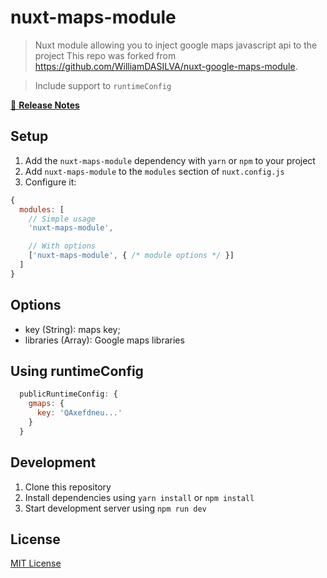 # nuxt-maps-module

> Nuxt module allowing you to inject google maps javascript api to the project
> This repo was forked from https://github.com/WilliamDASILVA/nuxt-google-maps-module.

> Include support to `runtimeConfig`

[📖 **Release Notes**](./CHANGELOG.md)

## Setup

1. Add the `nuxt-maps-module` dependency with `yarn` or `npm` to your project
2. Add `nuxt-maps-module` to the `modules` section of `nuxt.config.js`
3. Configure it:

```js
{
  modules: [
    // Simple usage
    'nuxt-maps-module',

    // With options
    ['nuxt-maps-module', { /* module options */ }]
  ]
}
```
## Options
* key (String): maps key;
* libraries (Array): Google maps libraries

## Using runtimeConfig
```js
  publicRuntimeConfig: {
    gmaps: {
      key: 'QAxefdneu...'
    }
  }
```
## Development

1. Clone this repository
2. Install dependencies using `yarn install` or `npm install`
3. Start development server using `npm run dev`

## License

[MIT License](./LICENSE)
